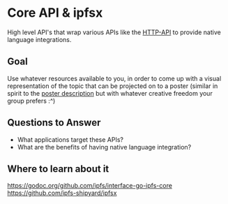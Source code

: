 # Core API & ipfsx

High level API's that wrap various APIs like the [HTTP-API](topic-HTTP-API.md) to provide native language integrations.

## Goal

Use whatever resources available to you, in order to come up with a visual representation of the topic that can be projected on to a poster (similar in spirit to the [poster description](README.md#description) but with whatever creative freedom your group prefers :^)

## Questions to Answer

<Series of questions which the group should try to answer>

- What applications target these APIs?
- What are the benefits of having native language integration?

## Where to learn about it

<https://godoc.org/github.com/ipfs/interface-go-ipfs-core>  
<https://github.com/ipfs-shipyard/ipfsx>
